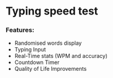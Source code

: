 # Typing speed test

### Features:

- Randomised words display
- Typing Input
- Real-Time stats (WPM and accuracy)
- Countdown Timer
- Quality of Life Improvements